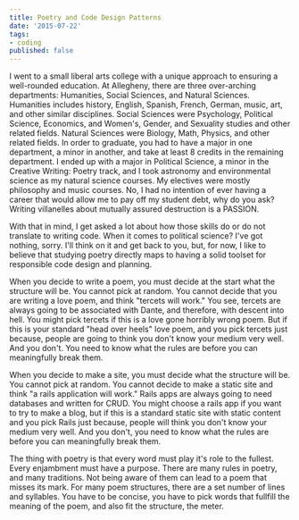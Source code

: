```yaml
---
title: Poetry and Code Design Patterns
date: '2015-07-22'
tags:
- coding
published: false
---
```


I went to a small liberal arts college with a unique approach to ensuring a well-rounded education. At Allegheny, there are three over-arching departments: Humanities, Social Sciences, and Natural Sciences. Humanities includes history, English, Spanish, French, German, music, art, and other similar disciplines. Social Sciences were Psychology, Political Science, Economics, and Women's, Gender, and Sexuality studies and other related fields. Natural Sciences were Biology, Math, Physics, and other related fields. In order to graduate, you had to have a major in one department, a minor in another, and take at least 8 credits in the remaining department. I ended up with a major in Political Science, a minor in the Creative Writing: Poetry track, and I took astronomy and environmental science as my natural science courses. My electives were mostly philosophy and music courses. No, I had no intention of ever having a career that would allow me to pay off my student debt, why do you ask? Writing villanelles about mutually assured destruction is a PASSION. 

With that in mind, I get asked a lot about how those skills do or do not translate to writing code. When it comes to political science? I've got nothing, sorry. I'll think on it and get back to you, but, for now, I like to believe that studying poetry directly maps to having a solid toolset for responsible code design and planning.

When you decide to write a poem, you must decide at the start what the structure will be. You cannot pick at random. You cannot decide that you are writing a love poem, and think "tercets will work." You see, tercets are always going to be associated with Dante, and therefore, with descent into hell. You might pick tercets if this is a love gone horribly wrong poem. But if this is your standard "head over heels" love poem, and you pick tercets just because, people are going to think you don't know your medium very well. And you don't. You need to know what the rules are before you can meaningfully break them. 

When you decide to make a site, you must decide what the structure will be. You cannot pick at random. You cannot decide to make a static site and think "a rails application will work." Rails apps are always going to need databases and written for CRUD. You might choose a rails app if you want to try to make a blog, but if this is a standard static site with static content and you pick Rails just because, people will think you don't know your medium very well. And you don't, you need to know what the rules are before you can meaningfully break them. 

The thing with poetry is that every word must play it's role to the fullest. Every enjambment must have a purpose. There are many rules in poetry, and many traditions. Not being aware of them can lead to a poem that misses its mark. For many poem structures, there are a set number of lines and syllables. You have to be concise, you have to pick words that fullfill the meaning of the poem, and also fit the structure, the meter. 

